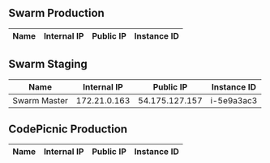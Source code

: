 ## Swarm Production
|  Name | Internal IP  | Public IP  | Instance ID |
|---|---|---|---|
## Swarm Staging
|  Name | Internal IP  | Public IP  | Instance ID |
|---|---|---|---|
| Swarm Master  | 172.21.0.163  |  54.175.127.157  | i-5e9a3ac3
## CodePicnic Production
|  Name | Internal IP  | Public IP  | Instance ID |
|---|---|---|---|
